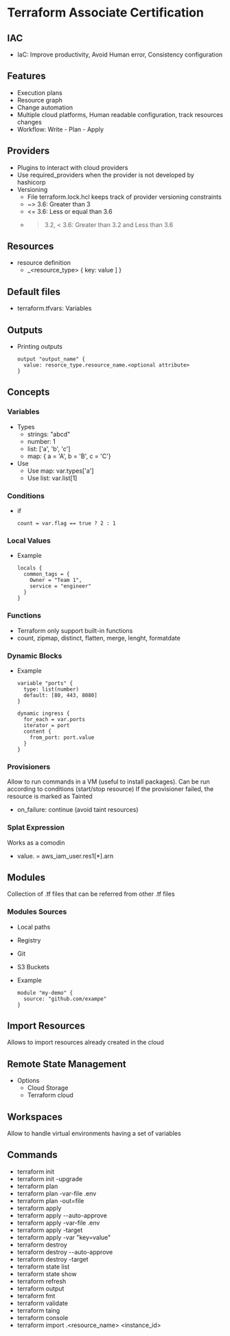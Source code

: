 # Terraform Associate Certification

## IAC

* IaC: Improve productivity, Avoid Human error, Consistency configuration

## Features
* Execution plans
* Resource graph
* Change automation
* Multiple cloud platforms, Human readable configuration, track resources changes
* Workflow: Write - Plan - Apply

## Providers

* Plugins to interact with cloud providers
* Use required_providers when the provider is not developed by hashicorp
* Versioning
  * File terraform.lock.hcl keeps track of provider versioning constraints
  * ~> 3.6: Greater than 3
  * <= 3.6: Less or equal than 3.6
  * > 3.2, < 3.6: Greater than 3.2 and Less than 3.6

## Resources

* resource definition
  * <provider>_<resource_type> <name> { key: value ] }

## Default files

* terraform.tfvars: Variables

## Outputs

* Printing outputs

  ```
  output "output_name" {
    value: resorce_type.resource_name.<optional attribute>
  }
  ```

## Concepts

### Variables

* Types
  * strings: "abcd"
  * number: 1
  * list: ['a', 'b', 'c']
  * map: { a = 'A', b = 'B', c = 'C'}
* Use
  * Use map: var.types['a']
  * Use list: var.list[1]

### Conditions

* if
  ```
  count = var.flag == true ? 2 : 1
  ```

### Local Values

* Example
  ```
  locals {
    common_tags = {
      Owner = "Team 1",
      service = "engineer"
    }
  }
  ```

### Functions

* Terraform only support built-in functions
* count, zipmap, distinct, flatten, merge, lenght, formatdate

### Dynamic Blocks

* Example
  ```
  variable "ports" {
    type: list(number)
    default: [80, 443, 8080]
  }

  dynamic ingress {
    for_each = var.ports
    iterator = port
    content {
      from_port: port.value
    }
  }
  ```

### Provisioners

Allow to run commands in a VM (useful to install packages).
Can be run according to conditions (start/stop resource)
If the provisioner failed, the resource is marked as Tainted
* on_failure: continue (avoid taint resources)

### Splat Expression

Works as a comodin

* value. = aws_iam_user.res1[*].arn

## Modules

Collection of .tf files that can be referred from other .tf files

### Modules Sources

* Local paths
* Registry
* Git
* S3 Buckets

* Example
  ```
  module "my-demo" {
    source: "github.com/exampe"
  }
  ```

## Import Resources

Allows to import resources already created in the cloud

## Remote State Management

* Options
  * Cloud Storage
  * Terraform cloud

## Workspaces

Allow to handle virtual environments having a set of variables


## Commands

* terraform init
* terraform init -upgrade
* terraform plan
* terraform plan -var-file .env
* terraform plan -out=file
* terraform apply
* terraform apply --auto-approve
* terraform apply -var-file .env
* terraform apply -target <resource>
* terraform apply -var "key=value"
* terraform destroy
* terraform destroy --auto-approve
* terraform destroy -target <resource>
* terraform state list
* terraform state show <resource>
* terraform refresh
* terraform output
* terraform fmt
* terraform validate
* terraform taing <resource>
* terraform console
* terraform import <resource>.<resource_name> <instance_id>
